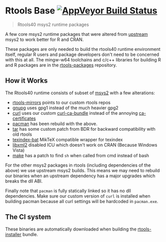 # Rtools Base [![AppVeyor Build Status](https://ci.appveyor.com/api/projects/status/github/r-windows/rtools-base)](https://ci.appveyor.com/project/jeroen/rtools-base)

> Rtools40 msys2 runtime packages

A few core msys2 runtime packages that were altered from [upstream](https://github.com/alexpux/msys2-packages) msys2 to work better for R and CRAN.

These packages are only needed to build the rtools40 runtime environment itself, regular R users and package developers don't need to be concerned with this at all. The mingw-w64 toolchains and c/c++ libraries for building R and R packages are in the [rtools-packages](https://github.com/r-windows/rtools-packages) repository.

## How it Works

The Rtools40 runtime consists of subset of [msys2](https://www.msys2.org/) with a few alterations:

 - [rtools-mirrors](rtools-mirrors/PKGBUILD) points to our custom rtools repos
 - [gnupg](gnupg/PKGBUILD) uses gpg1 instead of the much heavier gpg2
 - [curl](curl/PKGBUILD) uses our custom [curl-ca-bundle](curl-ca-bundle/PKGBUILD) instead of the annoying [ca-certificates](https://github.com/Alexpux/MSYS2-packages/blob/master/ca-certificates/PKGBUILD)
 - [pacman](pacman/PKGBUILD) has been rebuild with the above.
 - [tar](tar/PKGBUILD) has some custom patch from BDR for backward compatibility with old rtools
 - [texindex-bat](texindex-bat/PKGBUILD) MikTeX compatible wrapper for texindex
 - [libxml2](libxml2/PKGBUILD) disabled ICU which doesn't work on CRAN (Because Windows Vista)
 - [make](make/PKGBUILD) has a patch to find `sh` when called from cmd instead of bash

For the other msys2 packages in rtools (including dependencies of the above) we use upstream msys2 builds. This means we may need to rebuild our binaries when an upstream dependency has a major upgrades which breaks the dll ABI.

Finally note that `pacman` is fully statically linked so it has no dll dependencies. Make sure our custom version of `curl` is installed when building pacman because all curl settings will be hardcoded in `pacman.exe`.

## The CI system

These binaries are automatically downloaded when building the [rtools-installer](https://github.com/r-windows/rtools-installer) bundle.
